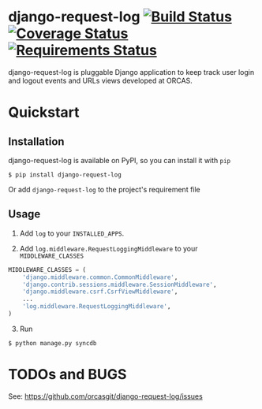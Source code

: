 django-request-log [![Build Status](https://travis-ci.org/orcasgit/django-request-log.png)](https://travis-ci.org/orcasgit/django-request-log) [![Coverage Status](https://coveralls.io/repos/orcasgit/django-request-log/badge.png)](https://coveralls.io/r/orcasgit/django-request-log) [![Requirements Status](https://requires.io/github/orcasgit/django-request-log/requirements.png?branch=master)](https://requires.io/github/orcasgit/django-request-log/requirements/?branch=master)
==================

django-request-log is pluggable Django application to keep track user login and logout events and URLs views 
developed at ORCAS.

Quickstart
==========

Installation
------------

django-request-log is available on PyPI, so you can install it with `pip`

```
$ pip install django-request-log
```

Or add `django-request-log` to the project's requirement file

Usage
-----

1. Add `log` to your `INSTALLED_APPS`.

2. Add `log.middleware.RequestLoggingMiddleware` to your `MIDDLEWARE_CLASSES`

```python
MIDDLEWARE_CLASSES = (
    'django.middleware.common.CommonMiddleware',
    'django.contrib.sessions.middleware.SessionMiddleware',
    'django.middleware.csrf.CsrfViewMiddleware',
    ...
    'log.middleware.RequestLoggingMiddleware',
)
```

3. Run

```
$ python manage.py syncdb
```

TODOs and BUGS
==============

See: https://github.com/orcasgit/django-request-log/issues
